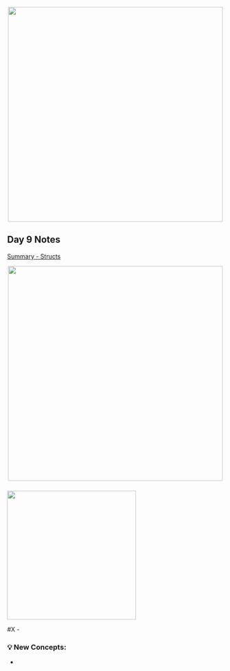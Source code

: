 <p align="center"><img src="https://github.com/neilhiddink/100DaysOfSwift/blob/master/00.%20Resources/banner.png" width="500"></p>

## Day 9 Notes

[Summary - Structs](https://www.hackingwithswift.com/sixty/7/13/structs-summary)

<p align="center"><img src="" width="500"></p>

### 

<img src="" width="300">

#X - 

### 💡 New Concepts:

-
